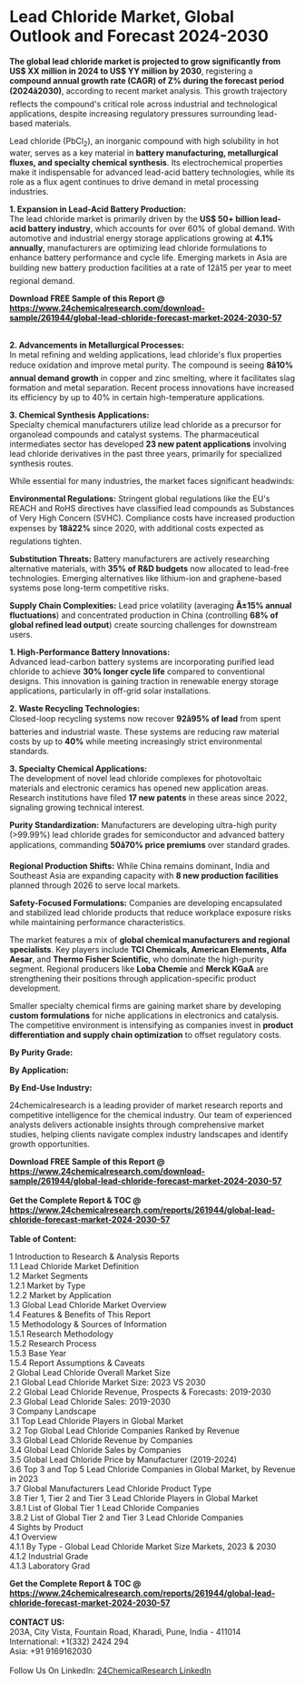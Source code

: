 <h1>Lead Chloride Market, Global Outlook and Forecast 2024-2030</h1><p><strong>The global lead chloride market is projected to grow significantly from US$ XX million in 2024 to US$ YY million by 2030</strong>, registering a <strong>compound annual growth rate (CAGR) of Z% during the forecast period (2024â2030)</strong>, according to recent market analysis. This growth trajectory reflects the compound's critical role across industrial and technological applications, despite increasing regulatory pressures surrounding lead-based materials.</p><p>Lead chloride (PbCl<sub>2</sub>), an inorganic compound with high solubility in hot water, serves as a key material in <strong>battery manufacturing, metallurgical fluxes, and specialty chemical synthesis</strong>. Its electrochemical properties make it indispensable for advanced lead-acid battery technologies, while its role as a flux agent continues to drive demand in metal processing industries.</p><p><strong>1. Expansion in Lead-Acid Battery Production:</strong><br>
The lead chloride market is primarily driven by the <strong>US$ 50+ billion lead-acid battery industry</strong>, which accounts for over 60% of global demand. With automotive and industrial energy storage applications growing at <strong>4.1% annually</strong>, manufacturers are optimizing lead chloride formulations to enhance battery performance and cycle life. Emerging markets in Asia are building new battery production facilities at a rate of 12â15 per year to meet regional demand.</p><div><b>Download FREE Sample of this Report @ 
            <a href="https://www.24chemicalresearch.com/download-sample/261944/global-lead-chloride-forecast-market-2024-2030-57">
            https://www.24chemicalresearch.com/download-sample/261944/global-lead-chloride-forecast-market-2024-2030-57</a></b></div><br><p><strong>2. Advancements in Metallurgical Processes:</strong><br>
In metal refining and welding applications, lead chloride's flux properties reduce oxidation and improve metal purity. The compound is seeing <strong>8â10% annual demand growth</strong> in copper and zinc smelting, where it facilitates slag formation and metal separation. Recent process innovations have increased its efficiency by up to 40% in certain high-temperature applications.</p><p><strong>3. Chemical Synthesis Applications:</strong><br>
Specialty chemical manufacturers utilize lead chloride as a precursor for organolead compounds and catalyst systems. The pharmaceutical intermediates sector has developed <strong>23 new patent applications</strong> involving lead chloride derivatives in the past three years, primarily for specialized synthesis routes.</p><p>While essential for many industries, the market faces significant headwinds:</p><p><strong>Environmental Regulations:</strong> Stringent global regulations like the EU's REACH and RoHS directives have classified lead compounds as Substances of Very High Concern (SVHC). Compliance costs have increased production expenses by <strong>18â22%</strong> since 2020, with additional costs expected as regulations tighten.</p><p><strong>Substitution Threats:</strong> Battery manufacturers are actively researching alternative materials, with <strong>35% of R&amp;D budgets</strong> now allocated to lead-free technologies. Emerging alternatives like lithium-ion and graphene-based systems pose long-term competitive risks.</p><p><strong>Supply Chain Complexities:</strong> Lead price volatility (averaging <strong>Â±15% annual fluctuations</strong>) and concentrated production in China (controlling <strong>68% of global refined lead output</strong>) create sourcing challenges for downstream users.</p><p><strong>1. High-Performance Battery Innovations:</strong><br>
Advanced lead-carbon battery systems are incorporating purified lead chloride to achieve <strong>30% longer cycle life</strong> compared to conventional designs. This innovation is gaining traction in renewable energy storage applications, particularly in off-grid solar installations.</p><p><strong>2. Waste Recycling Technologies:</strong><br>
Closed-loop recycling systems now recover <strong>92â95% of lead</strong> from spent batteries and industrial waste. These systems are reducing raw material costs by up to <strong>40%</strong> while meeting increasingly strict environmental standards.</p><p><strong>3. Specialty Chemical Applications:</strong><br>
The development of novel lead chloride complexes for photovoltaic materials and electronic ceramics has opened new application areas. Research institutions have filed <strong>17 new patents</strong> in these areas since 2022, signaling growing technical interest.</p><p><strong>Purity Standardization:</strong> Manufacturers are developing ultra-high purity (&gt;99.99%) lead chloride grades for semiconductor and advanced battery applications, commanding <strong>50â70% price premiums</strong> over standard grades.</p><p><strong>Regional Production Shifts:</strong> While China remains dominant, India and Southeast Asia are expanding capacity with <strong>8 new production facilities</strong> planned through 2026 to serve local markets.</p><p><strong>Safety-Focused Formulations:</strong> Companies are developing encapsulated and stabilized lead chloride products that reduce workplace exposure risks while maintaining performance characteristics.</p><p>The market features a mix of <strong>global chemical manufacturers and regional specialists</strong>. Key players include <strong>TCI Chemicals, American Elements, Alfa Aesar</strong>, and <strong>Thermo Fisher Scientific</strong>, who dominate the high-purity segment. Regional producers like <strong>Loba Chemie</strong> and <strong>Merck KGaA</strong> are strengthening their positions through application-specific product development.</p><p>Smaller specialty chemical firms are gaining market share by developing <strong>custom formulations</strong> for niche applications in electronics and catalysis. The competitive environment is intensifying as companies invest in <strong>product differentiation and supply chain optimization</strong> to offset regulatory costs.</p><p><strong>By Purity Grade:</strong></p><p><strong>By Application:</strong></p><p><strong>By End-Use Industry:</strong></p><p>24chemicalresearch is a leading provider of market research reports and competitive intelligence for the chemical industry. Our team of experienced analysts delivers actionable insights through comprehensive market studies, helping clients navigate complex industry landscapes and identify growth opportunities.</p><div><b>Download FREE Sample of this Report @ 
            <a href="https://www.24chemicalresearch.com/download-sample/261944/global-lead-chloride-forecast-market-2024-2030-57">
            https://www.24chemicalresearch.com/download-sample/261944/global-lead-chloride-forecast-market-2024-2030-57</a></b></div><br><div><b>Get the Complete Report & TOC @ 
            <a href="https://www.24chemicalresearch.com/reports/261944/global-lead-chloride-forecast-market-2024-2030-57">
            https://www.24chemicalresearch.com/reports/261944/global-lead-chloride-forecast-market-2024-2030-57</a></b></div><br>
            <b>Table of Content:</b><p>1 Introduction to Research & Analysis Reports<br />
    1.1 Lead Chloride Market Definition<br />
    1.2 Market Segments<br />
        1.2.1 Market by Type<br />
        1.2.2 Market by Application<br />
    1.3 Global Lead Chloride Market Overview<br />
    1.4 Features & Benefits of This Report<br />
    1.5 Methodology & Sources of Information<br />
        1.5.1 Research Methodology<br />
        1.5.2 Research Process<br />
        1.5.3 Base Year<br />
        1.5.4 Report Assumptions & Caveats<br />
2 Global Lead Chloride Overall Market Size<br />
    2.1 Global Lead Chloride Market Size: 2023 VS 2030<br />
    2.2 Global Lead Chloride Revenue, Prospects & Forecasts: 2019-2030<br />
    2.3 Global Lead Chloride Sales: 2019-2030<br />
3 Company Landscape<br />
    3.1 Top Lead Chloride Players in Global Market<br />
    3.2 Top Global Lead Chloride Companies Ranked by Revenue<br />
    3.3 Global Lead Chloride Revenue by Companies<br />
    3.4 Global Lead Chloride Sales by Companies<br />
    3.5 Global Lead Chloride Price by Manufacturer (2019-2024)<br />
    3.6 Top 3 and Top 5 Lead Chloride Companies in Global Market, by Revenue in 2023<br />
    3.7 Global Manufacturers Lead Chloride Product Type<br />
    3.8 Tier 1, Tier 2 and Tier 3 Lead Chloride Players in Global Market<br />
        3.8.1 List of Global Tier 1 Lead Chloride Companies<br />
        3.8.2 List of Global Tier 2 and Tier 3 Lead Chloride Companies<br />
4 Sights by Product<br />
    4.1 Overview<br />
        4.1.1 By Type - Global Lead Chloride Market Size Markets, 2023 & 2030<br />
        4.1.2 Industrial Grade<br />
        4.1.3 Laboratory Grad</p><div><b>Get the Complete Report & TOC @ 
            <a href="https://www.24chemicalresearch.com/reports/261944/global-lead-chloride-forecast-market-2024-2030-57">
            https://www.24chemicalresearch.com/reports/261944/global-lead-chloride-forecast-market-2024-2030-57</a></b></div><br><b>CONTACT US:</b><br>
            203A, City Vista, Fountain Road, Kharadi, Pune, India - 411014<br>
            International: +1(332) 2424 294<br>
            Asia: +91 9169162030 <br><br>
            Follow Us On LinkedIn: <a href="https://www.linkedin.com/company/24chemicalresearch/">24ChemicalResearch LinkedIn</a>